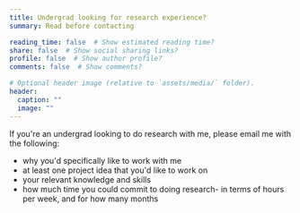 ```yaml
---
title: Undergrad looking for research experience?
summary: Read before contacting

reading_time: false  # Show estimated reading time?
share: false  # Show social sharing links?
profile: false  # Show author profile?
comments: false  # Show comments?

# Optional header image (relative to `assets/media/` folder).
header:
  caption: ""
  image: ""
---
```


If you're an undergrad looking to do research with me, please email me with the following:
- why you'd specifically like to work with me
- at least one project idea that you'd like to work on
- your relevant knowledge and skills
- how much time you could commit to doing research- in terms of hours per week, and for how many months
